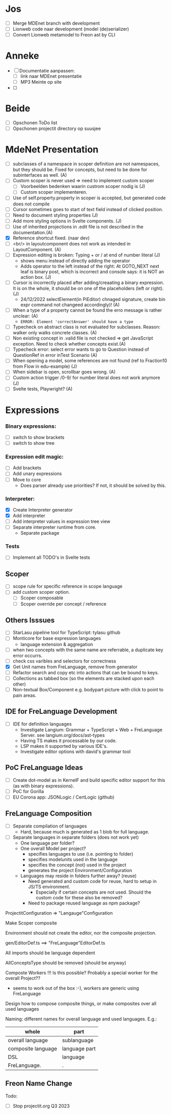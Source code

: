 # Jos

- [ ] Merge MDEnet branch with development
- [ ] Lionweb code naar development (model (de)serializer)
- [ ] Convert Lionweb metamodel to Freon ast by CLI

# Anneke

- [ ] Documentatie aanpassen:
  - [ ] link naar MDEnet presentatie
  - [ ] MP3 Meinte op site
- [ ] 

# Beide
- [ ] Opschonen ToDo list
- [ ] Opschonen projectit directory op suusjee

# MdeNet Presentation

- [ ] subclasses of a namespace in scoper definition are not namespaces, but they should  be.
     Fixed for concepts, but need to be done for subinterfaces as well. (A)
- [ ] Custom scoper is never used => need to implement custom scoper
  - [ ] Voorbeelden bedenken waarin custrom scoper nodig is (J)
  - [ ] Custom scoper implementeren.
- [ ] Use of self.property.property in scoper is accepted, but generated code does not compile
- [ ] Cursor sometimes goes to start of text field instead of clicked position.
- [ ] Need to document styling properties (J)
- [ ] Add more styling options in Svelte components. (J)
- [ ] Use of inherited projections in .edit file is not described in the documentation.(A)
- [x] Reference shortcut fixed. (naar dev) 
- [ ] \<br/> in layoutcomponent does not work as intended in LayoutComponent. (A)
- [ ] Expression editing is broken: Typing + or / at end of number literal (J)
  - shows menu instead of directly adding the operator
  - Adds operator to the left instead of the right: At GOTO_NEXT next leaf is binary post, which is incorrect and console says: it is NOT an action box. (J)
- [ ] Cursor is incorrectly placed after adding/creaating a binary expression. It is on the whole, it should be on one of the placeholders (left or right).(J)
  - 24/12/2022 selectElement(in PiEditor) chnaged signature, create bin expr command not changeed accordingly)! (A)
- [ ] When a type of a property cannot be found the erro message is rather unclear: (A)
  -  `ERROR: Element 'correctAnswer' should have a type`
- [ ] Typecheck on abstract class is not evaluated for subclasses. Reason: walker only walks concrete classes. (A)
- [ ] Non existing concept in .valid file is not checked => get JavaScript exception.  Need to check whether concepts exist.(A)
- [ ] Typecheck error: select error wants to go to Question instead of QuestionRef in error inTest Scenario (A)
- [ ] When opening a model, some references are not found (ref to Fraction10 from Flow in edu-example) (J)
- [ ] When sidebar is open, scrollbar goes wrong. (A)
- [ ] Custom action trigger /0-9/ for number literal does not work anymore (J)
- [ ] Svelte tests, Playwright? (A)

# Expressions

### Binary expressions:

- [ ] switch to show brackets
- [ ] switch to show tree

### Expression edit magic:

- [ ] Add brackets
- [ ] Add unary expressions
- [ ] Move to core
  - Does parser already use priorities? If not, it should be solved by this. 

### Interpreter:

- [x] Create Interpreter generator
- [x] Add interpreter
- [ ] Add interpreter values in expression tree view
- [ ] Separate interpreter runtime from core.
  - Separate package 

### Tests

- [ ] Implement all TODO's in Svelte tests

## Scoper

- [ ] scope rule for specific reference in scope language
- [ ] add custom scoper option.
  - [ ] Scoper composable
  - [ ] Scoper override per concept / reference

## Others Isssues

- [ ] StarLasu pipeline tool for TypeScript: tylasu github
- [ ] Monticore for base expression languages
  - language extension & aggregation
- [ ] when two concepts with the same name are referrable, a duplicate key error occurrs.
- [ ] check css varibles and selectors for correctness
- [x] Get  Unit names from FreLanguage, remove from generator
- [ ] Refactor search and copy etc into actions that can be bound to keys.
- [ ] Collections as tabbed box (so the elements are stacked upon each other)
- [ ] Non-textual Box/Component e.g. bodypart picture with click to point to pain areas.

## IDE for FreLanguage Development

- [ ] IDE for definition languages
  - Investigate Langium: Grammar + TypeScript + Web + FreLanguage Server.
    see langium.org/docs/ast-types
  - Having TS makes it processable by our code.
  - LSP makes it supported by various IDE's.
  - Investigate editor options with david's grammar tool

## PoC FreLanguage Ideas

- [ ] Create dot-model as in KernelF and build specific editor support for this (as with binary expressions).
- [ ] PoC for Gorilla
- [ ] EU Corona app: JSONLogic / CertLogic (github)

## FreLanguage Composition

- [ ] Separate compilation of languages
  - Hard, because much is generated as 1 blob for full language.
- [ ] Separate languages in separate folders (does not work yet)
  - One language per folder?
  - One overall Model per project?
    - specifies languages to use (i.e. pointing to folder)
    - specifies modelunits used in the language
    - specifies the concept (not) used in the project
    - generates the project Environment/Configuration
  - Languages may reside in folders further away? (reuse)
    - Need generated and custom code for reuse, hard to setup in JS/TS environment.
      - Especially if certain concepts are not used. Should the custom code for these also be removed?
    - Need to package reused language as npm package?

ProjectitConfiguration => "Langauge"Configuration

Make Scoper composite

<FreLanguage>Environment should not create the editor, nor the composite projection.

gen/EditorDef.ts ==> "FreLanguage"EditorDef.ts

All imports should be language dependent

AllConceptsType should be removed (should be anyway)

Composte Workers !!! Is this possible? Probably a special worker for the overall Project??

- seems to work out of the box :-), workers are generic using FreLanguage

Design how to compose composite things, or make composites over all used languages

Naming: different names for overall language and used languages. E.g.:

| whole              | part          |
| ------------------ | ------------- |
| overall language   | sublanguage   |
| composite language | language part |
| DSL                | language      |
| FreLanguage.          | .             |

## Freon Name Change

Todo:

- [ ] Stop projectit.org Q3 2023

